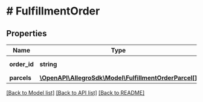 # # FulfillmentOrder

## Properties

Name | Type | Description | Notes
------------ | ------------- | ------------- | -------------
**order_id** | **string** | order identifier | [optional]
**parcels** | [**\OpenAPI\AllegroSdk\Model\FulfillmentOrderParcel[]**](FulfillmentOrderParcel.md) |  | [optional]

[[Back to Model list]](../../README.md#models) [[Back to API list]](../../README.md#endpoints) [[Back to README]](../../README.md)
